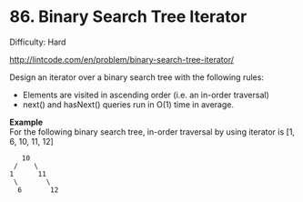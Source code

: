 # 86. Binary Search Tree Iterator

Difficulty: Hard

http://lintcode.com/en/problem/binary-search-tree-iterator/

Design an iterator over a binary search tree with the following rules:

* Elements are visited in ascending order (i.e. an in-order traversal)
* next() and hasNext() queries run in O(1) time in average.

**Example**  
For the following binary search tree, in-order traversal by using iterator is [1, 6, 10, 11, 12]
```
   10
 /    \
1      11
 \       \
  6       12
```
